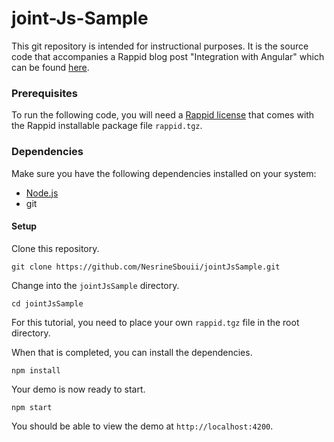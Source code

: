 # joint-Js-Sample

This git repository is intended for instructional purposes. It is the source code that accompanies a Rappid blog post "Integration with Angular" which can be found [here](https://resources.jointjs.com/tutorial/angular).

### Prerequisites  

To run the following code, you will need a [Rappid license](https://www.jointjs.com/license) that comes with the Rappid installable package file `rappid.tgz`.

### Dependencies

Make sure you have the following dependencies installed on your system:

- [Node.js](https://nodejs.org/en/)
- git

#### Setup

Clone this repository.

```
git clone https://github.com/NesrineSbouii/jointJsSample.git
```

Change into the `jointJsSample` directory.

```
cd jointJsSample
```

For this tutorial, you need to place your own `rappid.tgz` file in the root directory.

When that is completed, you can install the dependencies.

```
npm install
```

Your demo is now ready to start.

```
npm start
```

You should be able to view the demo at `http://localhost:4200`.
